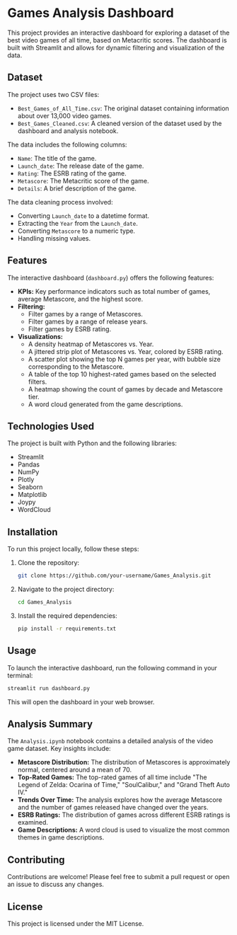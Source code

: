 # Games Analysis Dashboard

This project provides an interactive dashboard for exploring a dataset of the best video games of all time, based on Metacritic scores. The dashboard is built with Streamlit and allows for dynamic filtering and visualization of the data.

## Dataset

The project uses two CSV files:

*   `Best_Games_of_All_Time.csv`: The original dataset containing information about over 13,000 video games.
*   `Best_Games_Cleaned.csv`: A cleaned version of the dataset used by the dashboard and analysis notebook.

The data includes the following columns:

*   `Name`: The title of the game.
*   `Launch_date`: The release date of the game.
*   `Rating`: The ESRB rating of the game.
*   `Metascore`: The Metacritic score of the game.
*   `Details`: A brief description of the game.

The data cleaning process involved:
*   Converting `Launch_date` to a datetime format.
*   Extracting the `Year` from the `Launch_date`.
*   Converting `Metascore` to a numeric type.
*   Handling missing values.

## Features

The interactive dashboard (`dashboard.py`) offers the following features:

*   **KPIs:** Key performance indicators such as total number of games, average Metascore, and the highest score.
*   **Filtering:**
    *   Filter games by a range of Metascores.
    *   Filter games by a range of release years.
    *   Filter games by ESRB rating.
*   **Visualizations:**
    *   A density heatmap of Metascores vs. Year.
    *   A jittered strip plot of Metascores vs. Year, colored by ESRB rating.
    *   A scatter plot showing the top N games per year, with bubble size corresponding to the Metascore.
    *   A table of the top 10 highest-rated games based on the selected filters.
    *   A heatmap showing the count of games by decade and Metascore tier.
    *   A word cloud generated from the game descriptions.

## Technologies Used

The project is built with Python and the following libraries:

*   Streamlit
*   Pandas
*   NumPy
*   Plotly
*   Seaborn
*   Matplotlib
*   Joypy
*   WordCloud

## Installation

To run this project locally, follow these steps:

1.  Clone the repository:
    ```bash
    git clone https://github.com/your-username/Games_Analysis.git
    ```
2.  Navigate to the project directory:
    ```bash
    cd Games_Analysis
    ```
3.  Install the required dependencies:
    ```bash
    pip install -r requirements.txt
    ```

## Usage

To launch the interactive dashboard, run the following command in your terminal:

```bash
streamlit run dashboard.py
```

This will open the dashboard in your web browser.

## Analysis Summary

The `Analysis.ipynb` notebook contains a detailed analysis of the video game dataset. Key insights include:

*   **Metascore Distribution:** The distribution of Metascores is approximately normal, centered around a mean of 70.
*   **Top-Rated Games:** The top-rated games of all time include "The Legend of Zelda: Ocarina of Time," "SoulCalibur," and "Grand Theft Auto IV."
*   **Trends Over Time:** The analysis explores how the average Metascore and the number of games released have changed over the years.
*   **ESRB Ratings:** The distribution of games across different ESRB ratings is examined.
*   **Game Descriptions:** A word cloud is used to visualize the most common themes in game descriptions.

## Contributing

Contributions are welcome! Please feel free to submit a pull request or open an issue to discuss any changes.

## License

This project is licensed under the MIT License.
